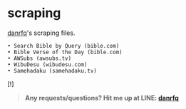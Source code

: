 # scraping
[danrfq](https://instagram.com/danrfq)'s scraping files.

```
• Search Bible by Query (bible.com)
• Bible Verse of the Day (bible.com)
• AWSubs (awsubs.tv)
• WibuDesu (wibudesu.com)
• Samehadaku (samehadaku.tv)
```

[!]
> **Any requests/questions? Hit me up at LINE: [danrfq](https://line.me/R/ti/p/~danrfq)**
